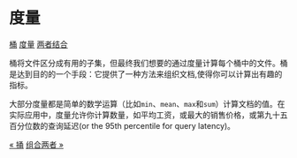 度量
======

[桶](buckets.md)
[度量](metrics.md)
[两者结合](combining-the-two.md)

桶将文件区分成有用的子集，但最终我们想要的通过度量计算每个桶中的文件。桶是达到目的的一个手段：它提供了一种方法来组织文档,使得你可以计算出有趣的指标。

大部分度量都是简单的数学运算（比如`min`、`mean`、`max`和`sum`）计算文档的值。在实际应用中，度量允许你计算数量，如平均工资，或最大的销售价格，或第九十五百分位数的查询延迟(or the 95th percentile for query latency)。


[« 捅](buckets.md)     [组合两者 »](combining-the-two.md)
